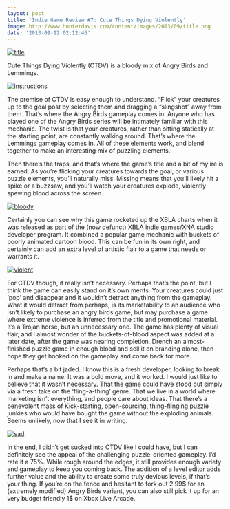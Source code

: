 ```yaml
---
layout: post
title: 'Indie Game Review #7: Cute Things Dying Violently'
image: http://www.hunterdavis.com/content/images/2013/09/title.png
date: '2013-09-12 02:12:46'
---
```



[![title](http://www.hunterdavis.com/content/images/2013/09/title-300x174.png)](http://www.hunterdavis.com/content/images/2013/09/title.png)

Cute Things Dying Violently (CTDV) is a bloody mix of Angry Birds and Lemmings.

[![instructions](http://www.hunterdavis.com/content/images/2013/09/instructions-300x174.png)](http://www.hunterdavis.com/content/images/2013/09/instructions.png)

The premise of CTDV is easy enough to understand. “Flick” your creatures up to the goal post by selecting them and dragging a “slingshot” away from them. That’s where the Angry Birds gameplay comes in. Anyone who has played one of the Angry Birds series will be intimately familiar with this mechanic. The twist is that your creatures, rather than sitting statically at the starting point, are constantly walking around. That’s where the Lemmings gameplay comes in. All of these elements work, and blend together to make an interesting mix of puzzling elements.

Then there’s the traps, and that’s where the game’s title and a bit of my ire is earned. As you’re flicking your creatures towards the goal, or various puzzle elements, you’ll naturally miss. Missing means that you’ll likely hit a spike or a buzzsaw, and you’ll watch your creatures explode, violently spewing blood across the screen.

[![bloody](http://www.hunterdavis.com/content/images/2013/09/bloody-300x174.png)](http://www.hunterdavis.com/content/images/2013/09/bloody.png)

Certainly you can see why this game rocketed up the XBLA charts when it was released as part of the (now defunct) XBLA indie games/XNA studio developer program. It combined a popular game mechanic with buckets of poorly animated cartoon blood. This can be fun in its own right, and certainly can add an extra level of artistic flair to a game that needs or warrants it.

[![violent](http://www.hunterdavis.com/content/images/2013/09/violent-300x174.png)](http://www.hunterdavis.com/content/images/2013/09/violent.png)

For CTDV though, it really isn’t necessary. Perhaps that’s the point, but I think the game can easily stand on it’s own merits. Your creatures could just ‘pop’ and disappear and it wouldn’t detract anything from the gameplay. What it would detract from perhaps, is its marketability to an audience who isn’t likely to purchase an angry birds game, but may purchase a game where extreme violence is inferred from the title and promotional material. It’s a Trojan horse, but an unnecessary one. The game has plenty of visual flair, and I almost wonder of the buckets-of-blood aspect was added at a later date, after the game was nearing completion. Drench an almost-finished puzzle game in enough blood and sell it on branding alone, then hope they get hooked on the gameplay and come back for more.

Perhaps that’s a bit jaded. I know this is a fresh developer, looking to break in and make a name. It was a bold move, and it worked. I would just like to believe that it wasn’t necessary. That the game could have stood out simply via a fresh take on the ‘fling-a-thing’ genre. That we live in a world where marketing isn’t everything, and people care about ideas. That there’s a benevolent mass of Kick-starting, open-sourcing, thing-flinging puzzle junkies who would have bought the game without the exploding animals. Seems unlikely, now that I see it in writing.

[![sad](http://www.hunterdavis.com/content/images/2013/09/sad-300x174.png)](http://www.hunterdavis.com/content/images/2013/09/sad.png)

In the end, I didn’t get sucked into CTDV like I could have, but I can definitely see the appeal of the challenging puzzle-oriented gameplay. I’d rate it a 75%. While rough around the edges, it still provides enough variety and gameplay to keep you coming back. The addition of a level editor adds further value and the ability to create some truly devious levels, if that’s your thing. If you’re on the fence and hesitant to fork out 2.99$ for an (extremely modified) Angry Birds variant, you can also still pick it up for an very budget friendly 1$ on Xbox Live Arcade.


